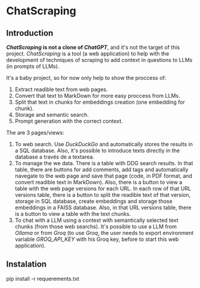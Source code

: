 # ChatScraping

## Introduction

***ChatScraping* is not a clone of *ChatGPT***, and it's not the target of this project. *ChatScraping* is a tool (a web application) to help with the development of techniques of scraping to add context in questions to LLMs (in prompts of LLMs).

It's a baby project, so for now only help to show the proccess of:
 1. Extract readible text from web pages.
 2. Convert that text to MarkDown for more easy proccess from LLMs.
 3. Split that text in chunks for embeddings creation (one embedding for chunk).
 4. Storage and semantic search.
 5. Prompt generation with the correct context.

The are 3 pages/views:
 1. To web search. Use *DuckDuckGo* and automatically stores the results in a SQL database. Also, it's possible to introduce texts directly in the database a través de a textarea.
 2. To manage the we data. There is a table with DDG search results. In that table, there are buttons for add comments, add tags and automatically navegate to the web page and save that page (code, in PDF format, and convert readible text in MarkDown). Also, there is a button to view a table with the web page versions for each URL. In each row of that URL versions table, there is a button to split the readible text of that version, storage in SQL database, create embeddings and storage those embeddings in a FAISS database. Also, in that URL versions table, there is a button to view a table with the text chunks.
 3. To chat with a LLM using a context with semantically selected text chunks (from those web searchs). It's possible to use a LLM from *Ollama* or from *Groq* (to use *Groq*, the user needs to export environment variable *GROQ_API_KEY* with his Groq key, before to start this web application). 

## Instalation

pip install -r requerements.txt

